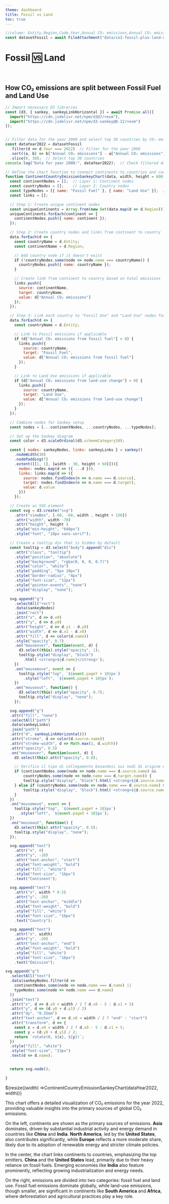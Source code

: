 ```yaml
---
theme: dashboard
title: Fossil vs Land
toc: true
---
```


```js
//column: Entity,Region,Code,Year,Annual CO₂ emissions,Annual CO₂ emissions from land-use change,Annual CO₂ emissions from fossil fuel
const datasetFossil = await FileAttachment("data/co2-fossil-plus-land-use.csv").csv({ typed: true });
```


# Fossil 🆚 Land
<br>

## How CO₂ emissions are split between Fossil Fuel and Land Use

```js
// Import necessary D3 libraries
const [d3, { sankey, sankeyLinkHorizontal }] = await Promise.all([
  import("https://cdn.jsdelivr.net/npm/d3@7/+esm"),
  import("https://cdn.jsdelivr.net/npm/d3-sankey@0.12/+esm")
]);


// Filter data for the year 2000 and select top 30 countries by CO₂ emissions
const dataYear2022 = datasetFossil
  .filter(d => d.Year === 2022)  // Filter for the year 2000
  .sort((a, b) => b["Annual CO₂ emissions"] - a["Annual CO₂ emissions"])  // Sort by emissions, descending
  .slice(0, 30);  // Select top 30 countries
console.log("Data for year 2000:", dataYear2022);  // Check filtered data

// Define the chart function to connect continents to countries and countries to emission types
function ContinentCountryEmissionSankeyChart(data, width, height = 600) {
  const continentNodes = [];  // Layer 1: Continent nodes
  const countryNodes = [];    // Layer 2: Country nodes
  const typeNodes = [{ name: "Fossil Fuel" }, { name: "Land Use" }];  // Layer 3: Emission types
  const links = [];

  // Step 1: Create unique continent nodes
  const uniqueContinents = Array.from(new Set(data.map(d => d.Region)));
  uniqueContinents.forEach(continent => {
    continentNodes.push({ name: continent });
  });

  // Step 2: Create country nodes and links from continent to country
  data.forEach(d => {
    const countryName = d.Entity;
    const continentName = d.Region;

    // Add country node if it doesn't exist
    if (!countryNodes.some(node => node.name === countryName)) {
      countryNodes.push({ name: countryName });
    }

    // Create link from continent to country based on total emissions
    links.push({
      source: continentName,
      target: countryName,
      value: d["Annual CO₂ emissions"]
    });
  });

  // Step 3: Link each country to "Fossil Use" and "Land Use" nodes for specific emission types
  data.forEach(d => {
    const countryName = d.Entity;

    // Link to Fossil emissions if applicable
    if (d["Annual CO₂ emissions from fossil fuel"] > 0) {
      links.push({
        source: countryName,
        target: "Fossil Fuel",
        value: d["Annual CO₂ emissions from fossil fuel"]
      });
    }

    // Link to Land Use emissions if applicable
    if (d["Annual CO₂ emissions from land-use change"] > 0) {
      links.push({
        source: countryName,
        target: "Land Use",
        value: d["Annual CO₂ emissions from land-use change"]
      });
    }
  });

  // Combine nodes for Sankey setup
  const nodes = [...continentNodes, ...countryNodes, ...typeNodes];

  // Set up the Sankey diagram
  const color = d3.scaleOrdinal(d3.schemeCategory10);

  const { nodes: sankeyNodes, links: sankeyLinks } = sankey()
    .nodeWidth(30)
    .nodePadding(7)
    .extent([[1, 1], [width - 30, height + 60]])({
      nodes: nodes.map(d => ({ ...d })),
      links: links.map(d => ({
        source: nodes.findIndex(n => n.name === d.source),
        target: nodes.findIndex(n => n.name === d.target),
        value: d.value
      }))
    });

  // Create an SVG element
  const svg = d3.create("svg")
    .attr("viewBox", [-60, -60, width , height + 150])
    .attr("width", width -70)
    .attr("height", height )
    .style("min-height", "640px")
    .style("font", "10px sans-serif");

  // Create a tooltip div that is hidden by default
  const tooltip = d3.select("body").append("div")
    .attr("class", "tooltip")
    .style("position", "absolute")
    .style("background", "rgba(0, 0, 0, 0.7)")
    .style("color", "white")
    .style("padding", "5px 10px")
    .style("border-radius", "4px")
    .style("font-size", "12px")
    .style("pointer-events", "none")
    .style("display", "none");

  svg.append("g")
    .selectAll("rect")
    .data(sankeyNodes)
    .join("rect")
    .attr("x", d => d.x0)
    .attr("y", d => d.y0)
    .attr("height", d => d.y1 - d.y0)
    .attr("width", d => d.x1 - d.x0)
    .attr("fill", d => color(d.name))
    .style("opacity", 0.7)
    .on("mouseover", function(event, d) {
      d3.select(this).style("opacity", 1);
      tooltip.style("display", "block")
        .html(`<strong>${d.name}</strong>`);
    })
    .on("mousemove", event => {
      tooltip.style("top", `${event.pageY + 10}px`)
        .style("left", `${event.pageX + 10}px`);
    })
    .on("mouseout", function() {
      d3.select(this).style("opacity", 0.7);
      tooltip.style("display", "none");
    });

  svg.append("g")
  .attr("fill", "none")
  .selectAll("path")
  .data(sankeyLinks)
  .join("path")
  .attr("d", sankeyLinkHorizontal())
  .attr("stroke", d => color(d.source.name))
  .attr("stroke-width", d => Math.max(1, d.width))
  .attr("opacity", 0.5)
  .on("mouseover", function(event, d) {
    d3.select(this).attr("opacity", 0.8);

    // Verifica il tipo di collegamento basandosi sui nodi di origine e destinazione
    if (continentNodes.some(node => node.name === d.source.name) &&
        countryNodes.some(node => node.name === d.target.name)) {
        tooltip.style("display", "block").html(`<strong>${d.source.name} → ${d.target.name}</strong>`);
    } else if (countryNodes.some(node => node.name === d.source.name) && typeNodes.some(node => node.name === d.target.name)) {
        tooltip.style("display", "block").html(`<strong>${d.source.name} → Value: ${(d.value / 1_000_000_000).toLocaleString()} BT </strong>`);
    }
  })
  .on("mousemove", event => {
    tooltip.style("top", `${event.pageY + 10}px`)
      .style("left", `${event.pageX + 10}px`);
  })
  .on("mouseout", function() {
    d3.select(this).attr("opacity", 0.5);
    tooltip.style("display", "none");
  });

  svg.append("text")
    .attr("x", 0)
    .attr("y", -20)
    .attr("text-anchor", "start")
    .style("font-weight", "bold")
    .style("fill", "white")
    .style("font-size", "16px")
    .text("Continent");

  svg.append("text")
    .attr("x", width * 0.5)
    .attr("y", -20)
    .attr("text-anchor", "middle")
    .style("font-weight", "bold")
    .style("fill", "white")
    .style("font-size", "16px")
    .text("Country");

  svg.append("text")
    .attr("x", width)
    .attr("y", -20)
    .attr("text-anchor", "end")
    .style("font-weight", "bold")
    .style("fill", "white")
    .style("font-size", "16px")
    .text("Emission");

svg.append("g")
  .selectAll("text")
  .data(sankeyNodes.filter(d => 
    continentNodes.some(node => node.name === d.name) || 
    typeNodes.some(node => node.name === d.name)        
  ))
  .join("text")
  .attr("x", d => d.x0 < width / 2 ? d.x0 - 5 : d.x1 + 5) 
  .attr("y", d => (d.y0 + d.y1) / 2) 
  .attr("dy", "0.35em") 
  .attr("text-anchor", d => d.x0 < width / 2 ? "end" : "start") 
  .attr("transform", d => {
    const x = d.x0 < width / 2 ? d.x0 - 5 : d.x1 + 5; 
    const y = (d.y0 + d.y1) / 2;                 
    return `rotate(0, ${x}, ${y})`;               
  })
  .style("fill", "white")
  .style("font-size", "13px")
  .text(d => d.name);


  return svg.node();

}

```

<div class="grid grid-cols-1"  style="width: 100%; max-width: 1400px;"> 
  <div class="card"> ${resize((width) =>ContinentCountryEmissionSankeyChart(dataYear2022, width))}</div> 
</div>

<p>

This chart offers a detailed visualization of CO₂ emissions for the year 2022, providing valuable insights into the primary sources of global CO₂ emissions.

On the left, continents are shown as the primary sources of emissions. **Asia** dominates, driven by substantial industrial activity and energy demand in countries like **China** and **India**. **North America**, led by the **United States**, also contributes significantly, while **Europe** reflects a more moderate share, likely due to its adoption of renewable energy and stricter climate policies.

In the center, the chart links continents to countries, emphasizing the top emitters. **China** and the **United States** lead, primarily due to their heavy reliance on fossil fuels. Emerging economies like **India** also feature prominently, reflecting growing industrialization and energy needs.

On the right, emissions are divided into two categories: fossil fuel and land use. Fossil fuel emissions dominate globally, while land-use emissions, though smaller, are significant in continents like **South America** and **Africa**, where deforestation and agricultural practices play a key role.

</p>

